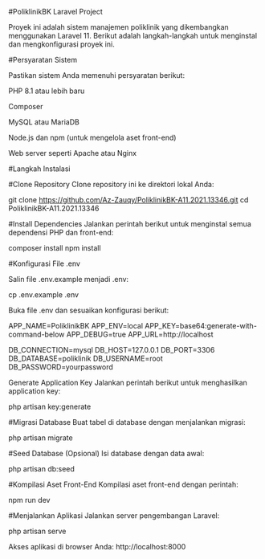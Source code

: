 #PoliklinikBK Laravel Project

Proyek ini adalah sistem manajemen poliklinik yang dikembangkan menggunakan Laravel 11. Berikut adalah langkah-langkah untuk menginstal dan mengkonfigurasi proyek ini.


#Persyaratan Sistem

Pastikan sistem Anda memenuhi persyaratan berikut:

PHP 8.1 atau lebih baru

Composer

MySQL atau MariaDB

Node.js dan npm (untuk mengelola aset front-end)

Web server seperti Apache atau Nginx



#Langkah Instalasi

#Clone Repository
Clone repository ini ke direktori lokal Anda:

git clone https://github.com/Az-Zauqy/PoliklinikBK-A11.2021.13346.git
cd PoliklinikBK-A11.2021.13346

#Install Dependencies
Jalankan perintah berikut untuk menginstal semua dependensi PHP dan front-end:

composer install
npm install

#Konfigurasi File .env

Salin file .env.example menjadi .env:

cp .env.example .env

Buka file .env dan sesuaikan konfigurasi berikut:

APP_NAME=PoliklinikBK
APP_ENV=local
APP_KEY=base64:generate-with-command-below
APP_DEBUG=true
APP_URL=http://localhost

DB_CONNECTION=mysql
DB_HOST=127.0.0.1
DB_PORT=3306
DB_DATABASE=poliklinik
DB_USERNAME=root
DB_PASSWORD=yourpassword

Generate Application Key
Jalankan perintah berikut untuk menghasilkan application key:

php artisan key:generate

#Migrasi Database
Buat tabel di database dengan menjalankan migrasi:

php artisan migrate

#Seed Database
(Opsional) Isi database dengan data awal:

php artisan db:seed

#Kompilasi Aset Front-End
Kompilasi aset front-end dengan perintah:

npm run dev

#Menjalankan Aplikasi
Jalankan server pengembangan Laravel:

php artisan serve

Akses aplikasi di browser Anda: http://localhost:8000

